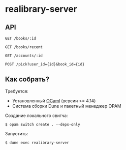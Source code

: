 # realibrary-server

## API

```http
GET /books/:id

GET /books/recent

GET /accounts/:id

POST /pick?user_id={id}&book_id={id}
```

## Как собрать?

Требуется:
- Установленный [OCaml] (версии >= 4.14)
- Система сборки Dune и пакетный менеджер OPAM

Создание локального свитча:
```console
$ opam switch create . --deps-only
```

Запустить:
```console
$ dune exec realibrary-server
```

[OCaml]: https://ocaml.org/install